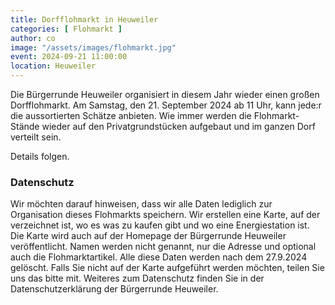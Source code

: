 ```yaml
---
title: Dorfflohmarkt in Heuweiler
categories: [ Flohmarkt ]
author: co
image: "/assets/images/flohmarkt.jpg"
event: 2024-09-21 11:00:00
location: Heuweiler
---
```

Die Bürgerrunde Heuweiler organisiert in diesem Jahr wieder einen großen Dorfflohmarkt. Am Samstag, den 21. September 2024 ab 11 Uhr, kann jede:r die aussortierten Schätze anbieten. Wie immer werden die Flohmarkt-Stände wieder auf den Privatgrundstücken aufgebaut und im ganzen Dorf verteilt sein. 

Details folgen.

### Datenschutz

Wir möchten darauf hinweisen, dass wir alle Daten lediglich zur Organisation dieses Flohmarkts speichern. 
Wir erstellen eine Karte, auf der verzeichnet ist, wo es was zu kaufen gibt und wo eine Energiestation ist. 
Die Karte wird auch auf der Homepage der Bürgerrunde Heuweiler veröffentlicht. 
Namen werden nicht genannt, nur die Adresse und optional auch die Flohmarktartikel. 
Alle diese Daten werden nach dem 27.9.2024 gelöscht. 
Falls Sie nicht auf der Karte aufgeführt werden möchten, teilen Sie uns das bitte mit. 
Weiteres zum Datenschutz finden Sie in der Datenschutzerklärung der Bürgerrunde Heuweiler. 